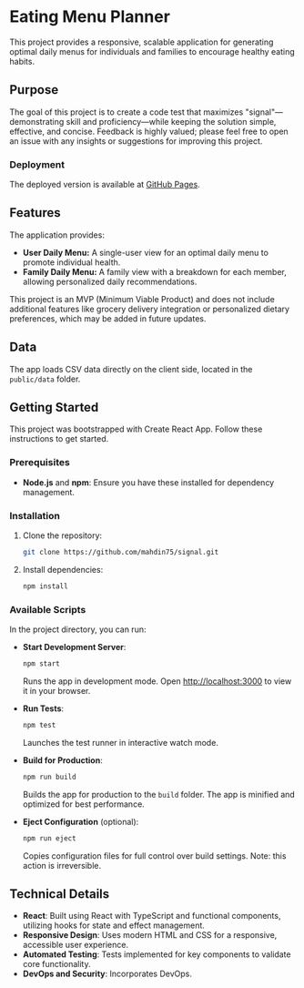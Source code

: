 # Eating Menu Planner

This project provides a responsive, scalable application for generating optimal daily menus for individuals and families to encourage healthy eating habits.

## Purpose

The goal of this project is to create a code test that maximizes "signal"—demonstrating skill and proficiency—while keeping the solution simple, effective, and concise. Feedback is highly valued; please feel free to open an issue with any insights or suggestions for improving this project.

### Deployment

The deployed version is available at [GitHub Pages](https://mahdin75.github.io/signal).

## Features

The application provides:

- **User Daily Menu:** A single-user view for an optimal daily menu to promote individual health.
- **Family Daily Menu:** A family view with a breakdown for each member, allowing personalized daily recommendations.

This project is an MVP (Minimum Viable Product) and does not include additional features like grocery delivery integration or personalized dietary preferences, which may be added in future updates.

## Data

The app loads CSV data directly on the client side, located in the `public/data` folder.

## Getting Started

This project was bootstrapped with Create React App. Follow these instructions to get started.

### Prerequisites

- **Node.js** and **npm**: Ensure you have these installed for dependency management.

### Installation

1. Clone the repository:
   ```bash
   git clone https://github.com/mahdin75/signal.git
   ```
2. Install dependencies:
   ```bash
   npm install
   ```

### Available Scripts

In the project directory, you can run:

- **Start Development Server**:
  ```bash
  npm start
  ```
  Runs the app in development mode. Open [http://localhost:3000](http://localhost:3000) to view it in your browser.

- **Run Tests**:
  ```bash
  npm test
  ```
  Launches the test runner in interactive watch mode.

- **Build for Production**:
  ```bash
  npm run build
  ```
  Builds the app for production to the `build` folder. The app is minified and optimized for best performance.

- **Eject Configuration** (optional):
  ```bash
  npm run eject
  ```
  Copies configuration files for full control over build settings. Note: this action is irreversible.


## Technical Details

- **React**: Built using React with TypeScript and functional components, utilizing hooks for state and effect management.
- **Responsive Design**: Uses modern HTML and CSS for a responsive, accessible user experience.
- **Automated Testing**: Tests implemented for key components to validate core functionality.
- **DevOps and Security**: Incorporates DevOps.
